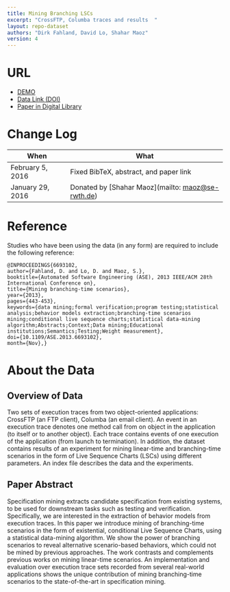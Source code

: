 ```yaml
---
title: Mining Branching LSCs
excerpt: "CrossFTP, Columba traces and results  "
layout: repo-dataset
authors: "Dirk Fahland, David Lo, Shahar Maoz"
version: 4
---
```


# URL
* [DEMO](http://ece.ubc.ca/~kbajaj/led/)
* [Data Link (DOI)](https://doi.org/10.5281/zenodo.581658)
* [Paper in Digital Library](http://ieeexplore.ieee.org/xpl/abstractAuthors.jsp?arnumber=6693102&ranges=2013_2013_Year&searchWithin=%22Authors%22:.QT.Maoz,%20S..QT.)

# Change Log

When | What
---- | ----
February 5, 2016 | Fixed BibTeX, abstract, and paper link
January 29, 2016 | Donated by [Shahar Maoz](mailto: maoz@se-rwth.de)

# Reference

Studies who have been using the data (in any form) are required to include the following reference:

```
@INPROCEEDINGS{6693102,
author={Fahland, D. and Lo, D. and Maoz, S.},
booktitle={Automated Software Engineering (ASE), 2013 IEEE/ACM 28th International Conference on},
title={Mining branching-time scenarios},
year={2013},
pages={443-453},
keywords={data mining;formal verification;program testing;statistical analysis;behavior models extraction;branching-time scenarios mining;conditional live sequence charts;statistical data-mining algorithm;Abstracts;Context;Data mining;Educational institutions;Semantics;Testing;Weight measurement},
doi={10.1109/ASE.2013.6693102},
month={Nov},}
```

# About the Data

## Overview of Data

Two sets of execution traces from two object-oriented applications: CrossFTP (an FTP client), Columba (an email client). An event in an execution trace denotes one method call from on object in the application (to itself or to another object). Each trace contains events of one execution of the application (from launch to termination).
In addition, the dataset contains results of an experiment for mining linear-time and branching-time scenarios in the form of Live Sequence Charts (LSCs) using different parameters.
An index file describes the data and the experiments.


## Paper Abstract

Specification mining extracts candidate specification from existing systems, to be used for downstream tasks such as testing and verification. Specifically, we are interested in the extraction of behavior models from execution traces. In this paper we introduce mining of branching-time scenarios in the form of existential, conditional Live Sequence Charts, using a statistical data-mining algorithm. We show the power of branching scenarios to reveal alternative scenario-based behaviors, which could not be mined by previous approaches. The work contrasts and complements previous works on mining linear-time scenarios. An implementation and evaluation over execution trace sets recorded from several real-world applications shows the unique contribution of mining branching-time scenarios to the state-of-the-art in specification mining.
